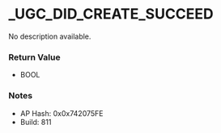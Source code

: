 # _UGC_DID_CREATE_SUCCEED

No description available.

### Return Value
* BOOL

### Notes
* AP Hash: 0x0x742075FE
* Build: 811

